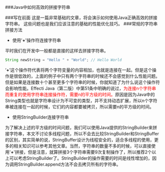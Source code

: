 ###Java中如何高效的拼接字符串

###写在前面
这是一篇非常基础的文章，将会演示如何使用Java正确高效的拼接字符串。
这些问题也是我们应该注意的基础的性能优化技巧。
###常规的字符串拼接方法
* 使用'**+**'操作符连接字符串

平时我们在开发中一般都是直接的这样去拼接字符串。

```Java
String newString = "Hello " + "World"; // Hello World
```
‘**+**’这个操作符代表将两个字符变量的内容相加，也就是连接在一起。但是这个操作是很低效的，上面的例子中只有两个字符串的时候还不会感觉到什么性能问题。但是如果是连接数十个甚至更多个字符串的时候，你就知道了为什么说这个操作符会影响性能。Effecti Java（第二版）中第51条中明确的说过，<font color="red">为连接n个字符串而重复的使用字符串连接操作符，需要n的平方级的时间。</font>原因是因为Java中的String类型也就是字符串设计为不可变的类型，并不支持动态扩展，所以n个字符串被连接在一起的时候，它们的内容都要被拷贝，所以需要n的平方级的时间。

*  使用StringBuilder连接字符串

为了解决上述的平方级的时间问题，我们可以使用Java提供的StringBuilder来拼接字符串，本文不讨论多线程问题，所以不会去比较StringBuilder和StringBuffer的区别，其实简单的说，StringBuffer设计为线程安全的，适合多线程的使用，更多的相关知识可以参考其他文章。当然，字符串的数量不多的时候，可以直接使用'**+**'拼接，但是注意，就算拼接3个字符串需要9次复制操作了，所以推荐2个以上可以考虑StringBuilder了。StringBuilder的操作需要的时间是线性增加的，因为调用StringBuilder.append方法不会去拷贝所有的字符串。